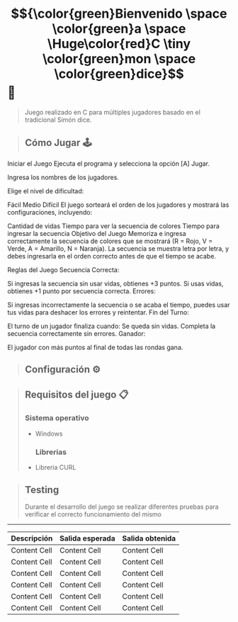 # $${\color{green}Bienvenido \space \color{green}a \space \Huge\color{red}C \tiny \color{green}mon \space \color{green}dice}$$🎲

> Juego realizado en C para múltiples jugadores basado en el tradicional Simón dice.

> ## Cómo Jugar 🕹️
Iniciar el Juego
Ejecuta el programa y selecciona la opción [A] Jugar.

Ingresa los nombres de los jugadores.

Elige el nivel de dificultad:

Fácil
Medio
Difícil
El juego sorteará el orden de los jugadores y mostrará las configuraciones, incluyendo:

Cantidad de vidas
Tiempo para ver la secuencia de colores
Tiempo para ingresar la secuencia
Objetivo del Juego
Memoriza e ingresa correctamente la secuencia de colores que se mostrará (R = Rojo, V = Verde, A = Amarillo, N = Naranja). La secuencia se muestra letra por letra, y debes ingresarla en el orden correcto antes de que el tiempo se acabe.

Reglas del Juego
Secuencia Correcta:

Si ingresas la secuencia sin usar vidas, obtienes +3 puntos.
Si usas vidas, obtienes +1 punto por secuencia correcta.
Errores:

Si ingresas incorrectamente la secuencia o se acaba el tiempo, puedes usar tus vidas para deshacer los errores y reintentar.
Fin del Turno:

El turno de un jugador finaliza cuando:
Se queda sin vidas.
Completa la secuencia correctamente sin errores.
Ganador:

El jugador con más puntos al final de todas las rondas gana.

> ## Configuración ⚙️

> ## Requisitos del juego 📋
>   ### Sistema operativo
> - Windows
>   ### Librerias
> - Libreria CURL

> ## Testing
> Durante el desarrollo del juego se realizar diferentes pruebas para verificar el correcto funcionamiento del mismo
------------------
Descripción | Salida esperada | Salida obtenida
------------- | ------------- | -------------
Content Cell  | Content Cell | Content Cell
Content Cell  | Content Cell | Content Cell
Content Cell  | Content Cell | Content Cell
Content Cell  | Content Cell | Content Cell
Content Cell  | Content Cell | Content Cell
Content Cell  | Content Cell | Content Cell
